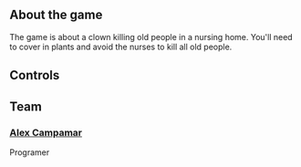## About the game

The game is about a clown killing old people in a nursing home. You'll need to cover in plants and avoid the nurses to kill all old people.

## Controls

## Team

### [Alex Campamar](https://github.com/Acaree)
Programer


